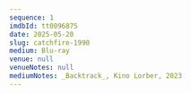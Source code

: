 ```yaml
---
sequence: 1
imdbId: tt0096875
date: 2025-05-20
slug: catchfire-1990
medium: Blu-ray
venue: null
venueNotes: null
mediumNotes: _Backtrack_, Kino Lorber, 2023
---
```


